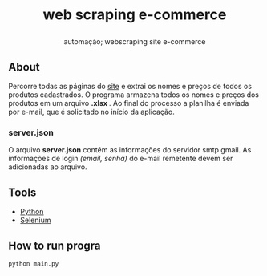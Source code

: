 <h1 align="center">
    <p> web scraping e-commerce </p>
</h1>
<p align="center">
  automação; webscraping site e-commerce
</p>

## About
  Percorre todas as páginas do [site](https://telefonesimportados.netlify.app/) e extrai os nomes e preços de todos os produtos cadastrados. O programa armazena todos os nomes e preços dos produtos em um arquivo
  <b> .xlsx </b>. Ao final do processo a planilha é enviada por e-mail, que é solicitado no início da aplicação.
  ### server.json
  O arquivo <b>server.json</b> contém as informações do servidor smtp gmail. As informações de login *(email, senha)* do e-mail remetente devem ser adicionadas ao arquivo.

## Tools
- [Python](https://www.python.org/)
- [Selenium](https://www.selenium.dev/pt-br/documentation/)

## How to run progra
```
python main.py
```
